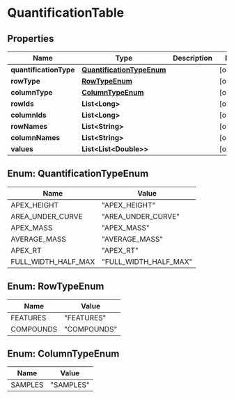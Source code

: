 

# QuantificationTable


## Properties

| Name | Type | Description | Notes |
|------------ | ------------- | ------------- | -------------|
|**quantificationType** | [**QuantificationTypeEnum**](#QuantificationTypeEnum) |  |  [optional] |
|**rowType** | [**RowTypeEnum**](#RowTypeEnum) |  |  [optional] |
|**columnType** | [**ColumnTypeEnum**](#ColumnTypeEnum) |  |  [optional] |
|**rowIds** | **List&lt;Long&gt;** |  |  [optional] |
|**columnIds** | **List&lt;Long&gt;** |  |  [optional] |
|**rowNames** | **List&lt;String&gt;** |  |  [optional] |
|**columnNames** | **List&lt;String&gt;** |  |  [optional] |
|**values** | **List&lt;List&lt;Double&gt;&gt;** |  |  [optional] |



## Enum: QuantificationTypeEnum

| Name | Value |
|---- | -----|
| APEX_HEIGHT | &quot;APEX_HEIGHT&quot; |
| AREA_UNDER_CURVE | &quot;AREA_UNDER_CURVE&quot; |
| APEX_MASS | &quot;APEX_MASS&quot; |
| AVERAGE_MASS | &quot;AVERAGE_MASS&quot; |
| APEX_RT | &quot;APEX_RT&quot; |
| FULL_WIDTH_HALF_MAX | &quot;FULL_WIDTH_HALF_MAX&quot; |



## Enum: RowTypeEnum

| Name | Value |
|---- | -----|
| FEATURES | &quot;FEATURES&quot; |
| COMPOUNDS | &quot;COMPOUNDS&quot; |



## Enum: ColumnTypeEnum

| Name | Value |
|---- | -----|
| SAMPLES | &quot;SAMPLES&quot; |



